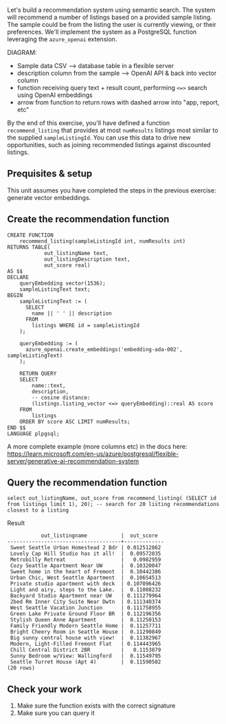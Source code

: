 Let's build a recommendation system using semantic search. The system will recommend a number of listings based on a provided sample listing. The sample could be from the listing the user is currently viewing, or their preferences. We'll implement the system as a PostgreSQL function leveraging the `azure_openai` extension.

DIAGRAM:

- Sample data CSV --> database table in a flexible server
- description column from the sample --> OpenAI API & back into vector column
- function receiving query text + result count, performing `<=>` search using OpenAI embeddings
- arrow from function to return rows with dashed arrow into "app, report, etc"

By the end of this exercise, you'll have defined a function `recommend_listing` that provides at most `numResults` listings most similar to the supplied `sampleListingId`. You can use this data to drive new opportunities, such as joining recommended listings against discounted listings.

## Prequisites & setup

This unit assumes you have completed the steps in the previous exercise: generate vector embeddings.

## Create the recommendation function



```postgresql
CREATE FUNCTION
    recommend_listing(sampleListingId int, numResults int) 
RETURNS TABLE(
            out_listingName text,
            out_listingDescription text,
            out_score real)
AS $$  
DECLARE
    queryEmbedding vector(1536); 
    sampleListingText text; 
BEGIN 
    sampleListingText := (
      SELECT
        name || ' ' || description
      FROM
        listings WHERE id = sampleListingId
    ); 

    queryEmbedding := (
      azure_openai.create_embeddings('embedding-ada-002', sampleListingText)
    );

    RETURN QUERY  
    SELECT
        name::text,
        description,
        -- cosine distance:
        (listings.listing_vector <=> queryEmbedding)::real AS score
    FROM
        listings  
    ORDER BY score ASC LIMIT numResults;
END $$
LANGUAGE plpgsql; 
```

A more complete example (more columns etc) in the docs here: https://learn.microsoft.com/en-us/azure/postgresql/flexible-server/generative-ai-recommendation-system

## Query the recommendation function



```postgresql
select out_listingName, out_score from recommend_listing( (SELECT id from listings limit 1), 20); -- search for 20 listing recommendations closest to a listing
```

Result

```
           out_listingname           |  out_score  
-------------------------------------+-------------
 Sweet Seattle Urban Homestead 2 Bdr | 0.012512862
 Lovely Cap Hill Studio has it all!  |  0.09572035
 Metrobilly Retreat                  |   0.0982959
 Cozy Seattle Apartment Near UW      |  0.10320047
 Sweet home in the heart of Fremont  |  0.10442386
 Urban Chic, West Seattle Apartment  |  0.10654513
 Private studio apartment with deck  | 0.107096426
 Light and airy, steps to the Lake.  |  0.11008232
 Backyard Studio Apartment near UW   | 0.111279964
 2bed Rm Inner City Suite Near Dwtn  | 0.111340374
 West Seattle Vacation Junction      | 0.111758955
 Green Lake Private Ground Floor BR  | 0.112196356
 Stylish Queen Anne Apartment        |  0.11250153
 Family Friendly Modern Seattle Home |  0.11257711
 Bright Cheery Room in Seattle House |  0.11290849
 Big sunny central house with view!  |  0.11382967
 Modern, Light-Filled Fremont Flat   | 0.114443965
 Chill Central District 2BR          |   0.1153879
 Sunny Bedroom w/View: Wallingford   |  0.11549795
 Seattle Turret House (Apt 4)        |  0.11590502
(20 rows)
```

## Check your work

1. Make sure the function exists with the correct signature
2. Make sure you can query it

